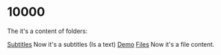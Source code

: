 # 10000
The it's a content of folders:

[Subtitles](subtitles) Now it's a subtitles (Is a text) [Demo](https://youtu.be/itGUQvOJra0)
[Files](files) Now it's a file content.
